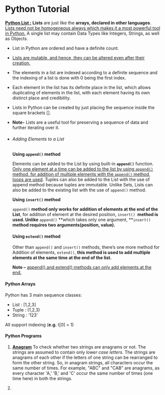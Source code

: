 # 						**Python Tutorial**



<u>**Python List :**</u> **Lists** are just like the **arrays, declared in other languages**. <u>Lists need not be homogeneous always which makes it a most powerful tool in Python.</u> A single list may contain Data Types like Integers, Strings, as well as Objects. 

- List in Python are ordered and have a definite count. 

- <u>Lists are mutable, and hence, they can be altered even after their creation.</u>

- The elements in a list are indexed according to a definite sequence and the indexing of a list is done with 0 being the first index.

- Each element in the list has its definite place in the list, which allows duplicating of elements in the list, with each element having its own distinct place and credibility.

- Lists in Python can be created by just placing the sequence inside the square brackets [].

- **Note-**  Lists are a useful tool for preserving a sequence of data and further iterating over it.

- ###### Adding Elements to a List

  **Using `append()` method**

  Elements can be added to the List by using built-in **`append()`** function. <u>Only one element at a time can be added to the list by using `append()` method, for addition of multiple elements with the `append()` method, loops are used</u>. Tuples can also be added to the List with the use of append method because tuples are immutable. Unlike Sets, Lists can also be added to the existing list with the use of `append()` method.

  **Using `insert()` method**

  `append()` **method only works for addition of elements at the end of the List**, for addition of element at the desired position, `insert() `**method is used. Unlike** `append()` **which takes only one argument, **`insert()` **method requires two arguments(position, value).**

  

  #### Using `extend()` method

  Other than `append()` and `insert()` methods, there’s one more method for Addition of elements, `extend()`, **this method is used to add multiple elements at the same time at the end of the list.**

  

  **Note –** <u>append() and extend() methods can only add elements at the end.</u>

  



#### **Python Arrays**

Python has 3 main sequence classes:

- List : [1,2,3]
- Tuple : (1,2,3)
- String : '123'

All support indexing (**e.g.** t[0] = 1) 



#### **Python Programs**

1. **<u>Anagram</u>**  To check whether two strings are anagrams or not. The strings are assumed to contain only *lower case letters*. The strings are anagrams of each other if the letters of one string can be rearranged to form the other string. So, in anagram strings, all characters occur the same number of times. For example, "ABC" and "CAB" are anagrams, as every character 'A,' 'B,' and 'C' occur the same number of times (one time here) in both the strings.

2. 